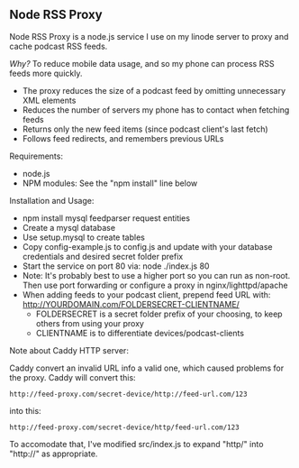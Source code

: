 Node RSS Proxy
----

Node RSS Proxy is a node.js service I use on my linode server to proxy and cache podcast RSS feeds.

*Why?* To reduce mobile data usage, and so my phone can process RSS feeds more quickly.

* The proxy reduces the size of a podcast feed by omitting unnecessary XML elements
* Reduces the number of servers my phone has to contact when fetching feeds
* Returns only the new feed items (since podcast client's last fetch)
* Follows feed redirects, and remembers previous URLs

Requirements:

* node.js
* NPM modules: See the "npm install" line below

Installation and Usage:

* npm install mysql feedparser request entities
* Create a mysql database
* Use setup.mysql to create tables
* Copy config-example.js to config.js and update with your database credentials and desired secret folder prefix
* Start the service on port 80 via: node ./index.js 80 
* Note: It's probably best to use a higher port so you can run as non-root. Then use port forwarding or configure a proxy in nginx/lighttpd/apache
* When adding feeds to your podcast client, prepend feed URL with: http://YOURDOMAIN.com/FOLDERSECRET-CLIENTNAME/
  * FOLDERSECRET is a secret folder prefix of your choosing, to keep others from using your proxy
  * CLIENTNAME is to differentiate devices/podcast-clients

Note about Caddy HTTP server:

Caddy convert an invalid URL info a valid one, which caused problems for the proxy. Caddy will convert this:

    http://feed-proxy.com/secret-device/http://feed-url.com/123

into this:

    http://feed-proxy.com/secret-device/http/feed-url.com/123

To accomodate that, I've modified src/index.js to expand "http/" into "http://" as appropriate.
